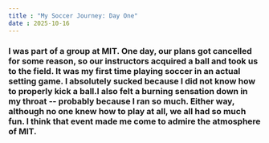 ```yaml
--- 
title : "My Soccer Journey: Day One" 
date : 2025-10-16
--- 
```

### I was part of a group at MIT. One day, our plans got cancelled for some reason, so our instructors acquired a ball and took us to the field. It was my first time playing soccer in an actual setting game. I absolutely sucked because I did not know how to properly kick a ball.I also felt a burning sensation down in my throat -- probably because I ran so much. Either way, although no one knew how to play at all, we all had so much fun. I think that event made me come to admire the atmosphere of MIT. 
